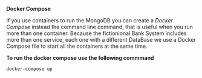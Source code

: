 **Docker Compose**

If you use containers to run the MongoDB you can create a *Docker Compose* instead the command line command, that is useful when you run more than one 
container. Because the fictionional Bank System includes more than one service, each one with a different DataBase we use a Docker Compose file to start all the containers at the same time.

**To run the docker compose use the following commmand**

```docker-compose up```
